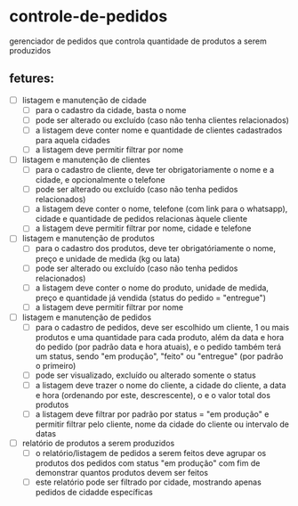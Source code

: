 # controle-de-pedidos
gerenciador de pedidos que controla quantidade de produtos a serem produzidos

## fetures:
- [ ] listagem e manutenção de cidade
  - [ ] para o cadastro da cidade, basta o nome
  - [ ] pode ser alterado ou excluído (caso não tenha clientes relacionados)
  - [ ] a listagem deve conter nome e quantidade de clientes cadastrados para aquela cidades
  - [ ] a listagem deve permitir filtrar por nome
- [ ] listagem e manutenção de clientes
  - [ ] para o cadastro de cliente, deve ter obrigatoriamente o nome e a cidade, e opcionalmente o telefone
  - [ ] pode ser alterado ou excluído (caso não tenha pedidos relacionados)
  - [ ] a listagem deve conter o nome, telefone (com link para o whatsapp), cidade e quantidade de pedidos relacionas àquele cliente
  - [ ] a listagem deve permitir filtrar por nome, cidade e telefone
- [ ] listagem e manutenção de produtos
  - [ ] para o cadastro dos produtos, deve ter obrigatóriamente o nome, preço e unidade de medida (kg ou lata)
  - [ ] pode ser alterado ou excluído (caso não tenha pedidos relacionados)
  - [ ] a listagem deve conter o nome do produto, unidade de medida, preço e quantidade já vendida (status do pedido = "entregue")
  - [ ] a listagem deve permitir filtrar por nome
- [ ] listagem e manutenção de pedidos
  - [ ] para o cadastro de pedidos, deve ser escolhido um cliente, 1 ou mais produtos e uma quantidade para cada produto, além da data e hora do pedido (por padrão data e hora atuais), e o pedido também terá um status, sendo "em produção", "feito" ou "entregue" (por padrão o primeiro)
  - [ ] pode ser visualizado, excluído ou alterado somente o status
  - [ ] a listagem deve trazer o nome do cliente, a cidade do cliente, a data e hora (ordenando por este, descrescente), o e o valor total dos produtos
  - [ ] a listagem deve filtrar por padrão por status = "em produção" e permitir filtrar pelo cliente, nome da cidade do cliente ou intervalo de datas
- [ ] relatório de produtos a serem produzidos
  - [ ] o relatório/listagem de pedidos a serem feitos deve agrupar os produtos dos pedidos com status "em produção" com fim de demonstrar quantos produtos devem ser feitos
  - [ ] este relatório pode ser filtrado por cidade, mostrando apenas pedidos de cidadde específicas
